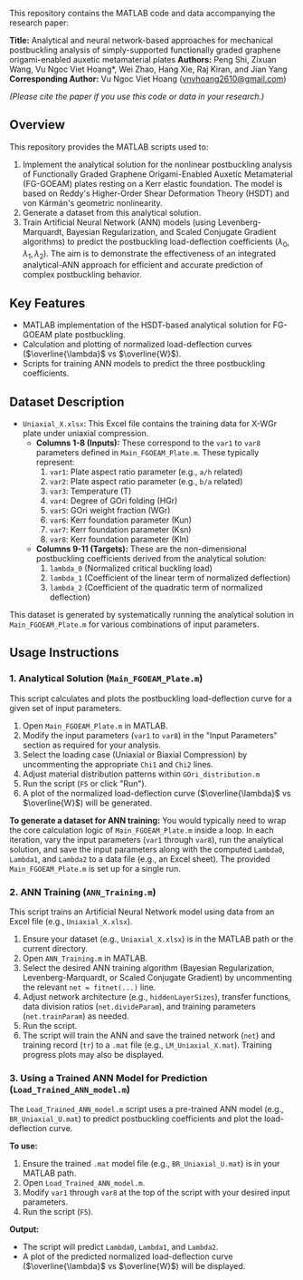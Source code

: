 This repository contains the MATLAB code and data accompanying the research paper:

**Title:** Analytical and neural network-based approaches for mechanical postbuckling analysis of simply-supported functionally graded graphene origami-enabled auxetic metamaterial plates
**Authors:** Peng Shi, Zixuan Wang, Vu Ngoc Viet Hoang*, Wei Zhao, Hang Xie, Raj Kiran, and Jian Yang
**Corresponding Author:** Vu Ngoc Viet Hoang (vnvhoang2610@gmail.com)

*(Please cite the paper if you use this code or data in your research.)*


## Overview

This repository provides the MATLAB scripts used to:
1.  Implement the analytical solution for the nonlinear postbuckling analysis of Functionally Graded Graphene Origami-Enabled Auxetic Metamaterial (FG-GOEAM) plates resting on a Kerr elastic foundation. The model is based on Reddy's Higher-Order Shear Deformation Theory (HSDT) and von Kármán's geometric nonlinearity.
2.  Generate a dataset from this analytical solution.
3.  Train Artificial Neural Network (ANN) models (using Levenberg-Marquardt, Bayesian Regularization, and Scaled Conjugate Gradient algorithms) to predict the postbuckling load-deflection coefficients ($\lambda_0, \lambda_1, \lambda_2$).
The aim is to demonstrate the effectiveness of an integrated analytical-ANN approach for efficient and accurate prediction of complex postbuckling behavior.

## Key Features

*   MATLAB implementation of the HSDT-based analytical solution for FG-GOEAM plate postbuckling.
*   Calculation and plotting of normalized load-deflection curves ($\overline{\lambda}$ vs $\overline{W}$).
*   Scripts for training ANN models to predict the three postbuckling coefficients.

## Dataset Description

*   `Uniaxial_X.xlsx`: This Excel file contains the training data for X-WGr plate under uniaxial compression.
    *   **Columns 1-8 (Inputs):** These correspond to the `var1` to `var8` parameters defined in `Main_FGOEAM_Plate.m`. These typically represent:
        1.  `var1`: Plate aspect ratio parameter (e.g., `a/h` related)
        2.  `var2`: Plate aspect ratio parameter (e.g., `b/a` related)
        3.  `var3`: Temperature (T)
        4.  `var4`: Degree of GOri folding (HGr)
        5.  `var5`: GOri weight fraction (WGr)
        6.  `var6`: Kerr foundation parameter (Kun)
        7.  `var7`: Kerr foundation parameter (Ksn)
        8.  `var8`: Kerr foundation parameter (Kln)
    *   **Columns 9-11 (Targets):** These are the non-dimensional postbuckling coefficients derived from the analytical solution:
        1.  `lambda_0` (Normalized critical buckling load)
        2.  `lambda_1` (Coefficient of the linear term of normalized deflection)
        3.  `lambda_2` (Coefficient of the quadratic term of normalized deflection)

This dataset is generated by systematically running the analytical solution in `Main_FGOEAM_Plate.m` for various combinations of input parameters.

## Usage Instructions

### 1. Analytical Solution (`Main_FGOEAM_Plate.m`)

This script calculates and plots the postbuckling load-deflection curve for a given set of input parameters.

1.  Open `Main_FGOEAM_Plate.m` in MATLAB.
2.  Modify the input parameters (`var1` to `var8`) in the "Input Parameters" section as required for your analysis.
3.  Select the loading case (Uniaxial or Biaxial Compression) by uncommenting the appropriate `Chi1` and `Chi2` lines.
4.  Adjust material distribution patterns within `GOri_distribution.m`
5.  Run the script (`F5` or click "Run").
6.  A plot of the normalized load-deflection curve ($\overline{\lambda}$ vs $\overline{W}$) will be generated. 

**To generate a dataset for ANN training:**
You would typically need to wrap the core calculation logic of `Main_FGOEAM_Plate.m` inside a loop. In each iteration, vary the input parameters (`var1` through `var8`), run the analytical solution, and save the input parameters along with the computed `Lambda0`, `Lambda1`, and `Lambda2` to a data file (e.g., an Excel sheet). The provided `Main_FGOEAM_Plate.m` is set up for a single run.

### 2. ANN Training (`ANN_Training.m`)

This script trains an Artificial Neural Network model using data from an Excel file (e.g., `Uniaxial_X.xlsx`).

1.  Ensure your dataset (e.g., `Uniaxial_X.xlsx`) is in the MATLAB path or the current directory.
2.  Open `ANN_Training.m` in MATLAB.
3.  Select the desired ANN training algorithm (Bayesian Regularization, Levenberg-Marquardt, or Scaled Conjugate Gradient) by uncommenting the relevant `net = fitnet(...)` line.
4.  Adjust network architecture (e.g., `hiddenLayerSizes`), transfer functions, data division ratios (`net.divideParam`), and training parameters (`net.trainParam`) as needed.
5.  Run the script.
6.  The script will train the ANN and save the trained network (`net`) and training record (`tr`) to a `.mat` file (e.g., `LM_Uniaxial_X.mat`). Training progress plots may also be displayed.


### 3. Using a Trained ANN Model for Prediction  (`Load_Trained_ANN_model.m`)

The `Load_Trained_ANN_model.m` script uses a pre-trained ANN model (e.g., `BR_Uniaxial_U.mat`) to predict postbuckling coefficients and plot the load-deflection curve.

**To use:**
1.  Ensure the trained `.mat` model file (e.g., `BR_Uniaxial_U.mat`) is in your MATLAB path.
2.  Open `Load_Trained_ANN_model.m`.
3.  Modify `var1` through `var8` at the top of the script with your desired input parameters.
4.  Run the script (`F5`).

**Output:**
*   The script will predict `Lambda0`, `Lambda1`, and `Lambda2`.
*   A plot of the predicted normalized load-deflection curve ($\overline{\lambda}$ vs $\overline{W}$) will be displayed.

